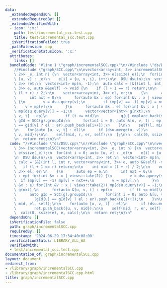 ```yaml
---
data:
  _extendedDependsOn: []
  _extendedRequiredBy: []
  _extendedVerifiedWith:
  - icon: ':x:'
    path: test/incremental_scc.test.cpp
    title: test/incremental_scc.test.cpp
  _isVerificationFailed: true
  _pathExtension: cpp
  _verificationStatusIcon: ':x:'
  attributes:
    links: []
  bundledCode: "#line 1 \"graph/incrementalSCC.cpp\"\n//#include \"ds/DSU.cpp\"\n\
    //#include \"graph/SCC.cpp\"\n\nvector<array<int, 3>> incrementalSCC(vector<array<int,\
    \ 2>> _e, int n) {\n  vector<array<int, 3>> e(ssize(_e));\n  for(int i = 0; auto\
    \ [u, v] : _e)\n    e[i] = {u, v, i}, i++;\n\n  DSU dsu(n);\n  vector<array<int,\
    \ 3>> ret;\n  vector<int> mp(n, -1);\n  auto calc = [&](int l, int r, vector<array<int,\
    \ 3>> e, auto &&self) -> void {\n    if (l + 1 == r) return;\n\n    int mid =\
    \ (l + r) / 2;\n\n    vector<array<int, 3>> el, er;\n    {\n      auto ep = e;\n\
    \      int nxt = 0;\n      for(auto &x : ep) for(int &v : x | views::take(2))\
    \ {\n        v = dsu.query(v);\n        if (mp[v] == -1) mp[v] = nxt++;\n    \
    \    v = mp[v];\n      }\n      for(auto &x : e) for(int &v : x | views::take(2))\
    \ mp[dsu.query(v)] = -1;\n      vector<vector<int>> g(nxt);\n      for(auto &[u,\
    \ v, t] : ep)\n        if (t <= mid)\n          g[u].emplace_back(v);\n      auto\
    \ gId = SCC(g).groupId;\n      for(int i = 0; auto &[u, v, t] : ep)\n        (gId[u]\
    \ == gId[v] ? el : er).push_back(e[i++]);\n    }\n\n    self(l, mid, el, self);\n\
    \n    for(auto [u, v, t] : el)\n      if (dsu.merge(u, v))\n        ret.push_back({u,\
    \ v, mid});\n\n    self(mid, r, er, self);\n  };\n\n  calc(0, ssize(e), e, calc);\n\
    \n  return ret;\n}\n"
  code: "//#include \"ds/DSU.cpp\"\n//#include \"graph/SCC.cpp\"\n\nvector<array<int,\
    \ 3>> incrementalSCC(vector<array<int, 2>> _e, int n) {\n  vector<array<int, 3>>\
    \ e(ssize(_e));\n  for(int i = 0; auto [u, v] : _e)\n    e[i] = {u, v, i}, i++;\n\
    \n  DSU dsu(n);\n  vector<array<int, 3>> ret;\n  vector<int> mp(n, -1);\n  auto\
    \ calc = [&](int l, int r, vector<array<int, 3>> e, auto &&self) -> void {\n \
    \   if (l + 1 == r) return;\n\n    int mid = (l + r) / 2;\n\n    vector<array<int,\
    \ 3>> el, er;\n    {\n      auto ep = e;\n      int nxt = 0;\n      for(auto &x\
    \ : ep) for(int &v : x | views::take(2)) {\n        v = dsu.query(v);\n      \
    \  if (mp[v] == -1) mp[v] = nxt++;\n        v = mp[v];\n      }\n      for(auto\
    \ &x : e) for(int &v : x | views::take(2)) mp[dsu.query(v)] = -1;\n      vector<vector<int>>\
    \ g(nxt);\n      for(auto &[u, v, t] : ep)\n        if (t <= mid)\n          g[u].emplace_back(v);\n\
    \      auto gId = SCC(g).groupId;\n      for(int i = 0; auto &[u, v, t] : ep)\n\
    \        (gId[u] == gId[v] ? el : er).push_back(e[i++]);\n    }\n\n    self(l,\
    \ mid, el, self);\n\n    for(auto [u, v, t] : el)\n      if (dsu.merge(u, v))\n\
    \        ret.push_back({u, v, mid});\n\n    self(mid, r, er, self);\n  };\n\n\
    \  calc(0, ssize(e), e, calc);\n\n  return ret;\n}\n"
  dependsOn: []
  isVerificationFile: false
  path: graph/incrementalSCC.cpp
  requiredBy: []
  timestamp: '2024-06-29 17:34:40+08:00'
  verificationStatus: LIBRARY_ALL_WA
  verifiedWith:
  - test/incremental_scc.test.cpp
documentation_of: graph/incrementalSCC.cpp
layout: document
redirect_from:
- /library/graph/incrementalSCC.cpp
- /library/graph/incrementalSCC.cpp.html
title: graph/incrementalSCC.cpp
---
```

